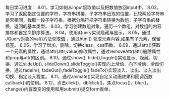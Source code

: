每日学习进度：
   8.01，学习如何从input里取值以及把数值放回input中。
   8.02，学习了返回指定位置的字符，字符串拼接，子字符串出现的位置，比较两段字符串是否相同，截取一段子字符串，根据分隔符把字符串转换为数组，子字符串的替换，返回的基本类型。
   8.03，学习创建数组对象，遍历一个数组，对数组的内容排序和自定义排序算法。
   8.04，使用jQuery实现隐藏与显示。
   8.05，通过JQuery对象的val()方法获取值 ，通过html() 获取元素内容,如果有子元素，保留标签。
   8.06，学习了增加，删除，切换class。css函数。
   8.09，通过attr()获取一个元素的属性，通过attr(attr,value)修改属性，通过removeAttr(attr)删除属性和prop与attr的区别。
   8.10，通过show(), hide(),toggle()实现显示、隐藏、切换，通过slideUp(), slideDown(),slideToggle()实现向上滑动、向下滑动、滑动切换，通过fadeIn(), fadeOut(),fadeToggle() fadeTo()实现淡入、淡出、淡入淡出切换、指定淡入程度。
   8.11，通过animate()实现自定义动画效果和回调函数callback()的使用。
   8.12，点击click()，dblclick()，焦点focus()，blur()，change()内容改变的使用和用submit()提交form表单。

  

